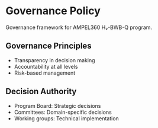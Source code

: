 # Governance Policy

Governance framework for AMPEL360 H₂-BWB-Q program.

## Governance Principles
- Transparency in decision making
- Accountability at all levels
- Risk-based management

## Decision Authority
- Program Board: Strategic decisions
- Committees: Domain-specific decisions
- Working groups: Technical implementation